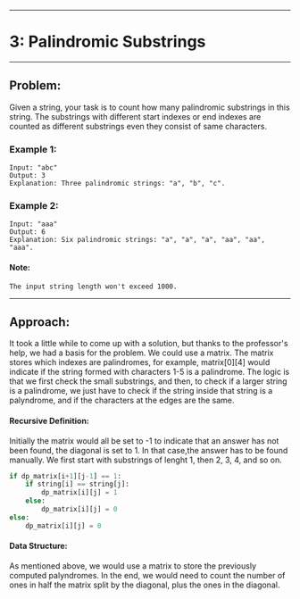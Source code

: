 ***
# 3: Palindromic Substrings
***

## Problem:

Given a string, your task is to count how many palindromic substrings in this string.
The substrings with different start indexes or end indexes are counted as different substrings even they consist of same characters.

### Example 1:

    Input: "abc"
    Output: 3
    Explanation: Three palindromic strings: "a", "b", "c".

### Example 2:

    Input: "aaa"
    Output: 6
    Explanation: Six palindromic strings: "a", "a", "a", "aa", "aa", "aaa".

#### Note:

    The input string length won't exceed 1000.

***

## Approach:

It took a little while to come up with a solution, but thanks to the professor's help, we had a basis for the problem. We could use a matrix. The matrix stores which indexes are palindromes, for example, matrix[0][4] would indicate if the string formed with characters 1-5 is a palindrome. The logic is that we first check the small substrings, and then, to check if a larger string is a palindrome, we just have to check if the string inside that string is a palyndrome, and if the characters at the edges are the same. 


#### Recursive Definition:
Initially the matrix would all be set to -1 to indicate that an answer has not been found, the diagonal is set to 1. In that case,the answer has to be found manually. We first start with substrings of lenght 1, then 2, 3, 4, and so on. 

```python
if dp_matrix[i+1][j-1] == 1:
    if string[i] == string[j]:
        dp_matrix[i][j] = 1
    else:
        dp_matrix[i][j] = 0
else:
    dp_matrix[i][j] = 0 
```

#### Data Structure:

As mentioned above, we would use a matrix to store the previously computed palyndromes. In the end, we would need to count the number of ones in half the matrix split by the diagonal, plus the ones in the diagonal. 
    
